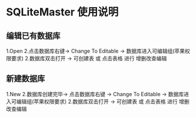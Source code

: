 # SQLiteMaster 使用说明

## 编辑已有数据库

1.Open 
2.点击数据库右键-> Change To Editable -> 数据库进入可编辑组(苹果权限要求)
2.数据库双击打开 -> 可创建表 或 点击表格 进行 增删改查编辑 

## 新建数据库

1.New
2.数据库创建完毕-> 点击数据库右键 -> Change To Editable -> 数据库进入可编辑组(苹果权限要求)
2.数据库双击打开 -> 可创建表 或 点击表格 进行 增删改查编辑 


